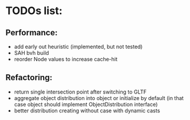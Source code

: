 # TODOs list:

## Performance:
* add early out heuristic (implemented, but not tested)
* SAH bvh build
* reorder Node values to increase cache-hit

## Refactoring:
* return single intersection point after switching to GLTF
* aggregate object distribution into object or initialize by default
  (in that case object should implement ObjectDistribution interface)
* better distribution creating without case with dynamic casts
